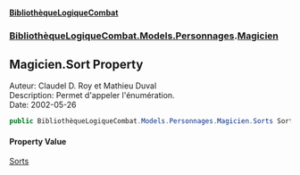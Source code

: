 #### [BibliothèqueLogiqueCombat](readme.md 'readme')
### [BibliothèqueLogiqueCombat.Models.Personnages](readme.md#BibliothèqueLogiqueCombat.Models.Personnages 'BibliothèqueLogiqueCombat.Models.Personnages').[Magicien](BibliothèqueLogiqueCombat.Models.Personnages.Magicien.md 'BibliothèqueLogiqueCombat.Models.Personnages.Magicien')

## Magicien.Sort Property

Auteur: Claudel D. Roy et Mathieu Duval    
Description: Permet d'appeler l'énumération.     
Date:  2002-05-26

```csharp
public BibliothèqueLogiqueCombat.Models.Personnages.Magicien.Sorts Sort { get; set; }
```

#### Property Value
[Sorts](BibliothèqueLogiqueCombat.Models.Personnages.Magicien.Sorts.md 'BibliothèqueLogiqueCombat.Models.Personnages.Magicien.Sorts')